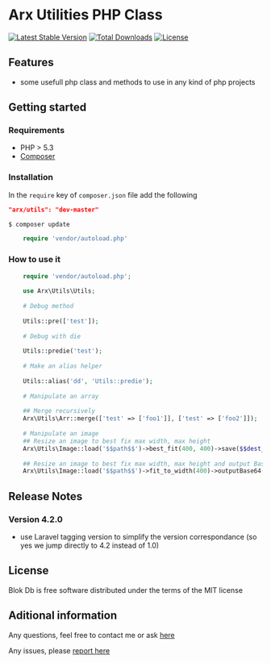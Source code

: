 # Arx Utilities PHP Class

[![Latest Stable Version](https://poser.pugx.org/arx/utils/v/stable.png)](https://packagist.org/packages/arx/utils)
[![Total Downloads](https://poser.pugx.org/arx/utils/downloads.png)](https://packagist.org/packages/arx/utils)
[![License](https://poser.pugx.org/arx/utils/license.png)](http://opensource.org/licenses/MIT)


## Features

* some usefull php class and methods to use in any kind of php projects

## Getting started

### Requirements

- PHP > 5.3
- [Composer](http://www.getcomposer.org)

### Installation

In the `require` key of `composer.json` file add the following

```json
"arx/utils": "dev-master"
```

```bash
$ composer update
```

```php
    require 'vendor/autoload.php'
```

### How to use it

```php
    require 'vendor/autoload.php';
    
    use Arx\Utils\Utils;
    
    # Debug method 
    
    Utils::pre(['test']);
    
    # Debug with die
    
    Utils::predie('test');
    
    # Make an alias helper
    
    Utils::alias('dd', 'Utils::predie');
    
    # Manipulate an array
    
    ## Merge recursively
    Arx\Utils\Arr::merge(['test' => ['foo1']], ['test' => ['foo2']]);
    
    # Manipulate an image
    ## Resize an image to best fix max width, max height
    Arx\Utils\Image::load('$$path$$')->best_fit(400, 400)->save($$dest_path$$);
    
    ## Resize an image to best fix max width, max height and output Base64 string
    Arx\Utils\Image::load('$$path$$')->fit_to_width(400)->outputBase64(); # output as base64 to load directly from img src
```

## Release Notes

### Version 4.2.0

- use Laravel tagging version to simplify the version correspondance (so yes we jump directly to 4.2 instead of 1.0)

## License

Blok Db is free software distributed under the terms of the MIT license

## Aditional information

Any questions, feel free to contact me or ask [here](https://github.com/arx/utils/issues)

Any issues, please [report here](https://github.com/arx/utils/issues)
